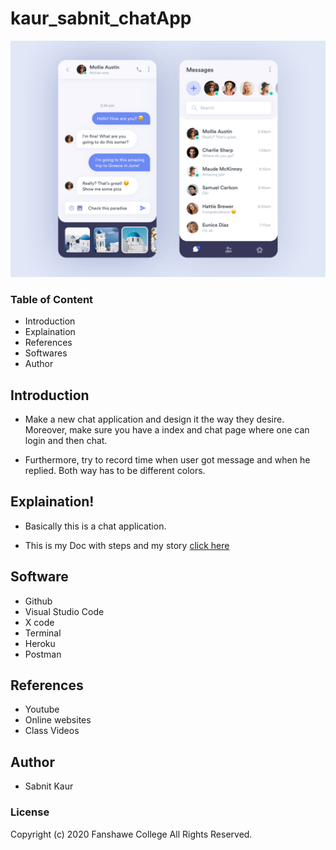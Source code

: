 # kaur_sabnit_chatApp

![project image](public/images/readMe.png)

### Table of Content

* Introduction
* Explaination
* References
* Softwares
* Author


## Introduction

* Make a new chat application and design it the way they desire. Moreover, make sure you have a index and chat page where one can login and then chat.

* Furthermore, try to record time when user got message and when he replied. Both way has to be different colors.

## Explaination!
 * Basically this is a chat application.

 * This is my Doc with steps and my story [click here](https://docs.google.com/document/d/1o7CUoC-u4E5WLST4wYdXIdamw_KW9m5aBDxqYKrXbv0/edit?usp=sharing)

## Software
* Github
* Visual Studio Code
* X code
* Terminal
* Heroku
* Postman


## References
* Youtube
* Online websites
* Class Videos


## Author
* Sabnit Kaur

### License
Copyright (c) 2020 Fanshawe
College All Rights Reserved.





